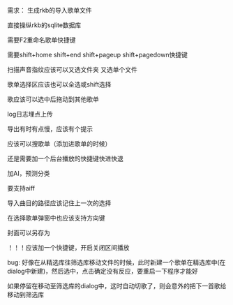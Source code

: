 需求：
生成rkb的导入歌单文件

直接操纵rkb的sqlite数据库

需要F2重命名歌单快捷键

需要shift+home shift+end  shift+pageup shift+pagedown快捷键

扫描声音指纹应该可以又选文件夹 又选单个文件

歌单选择区应该也可以全选或shift选择

歌应该可以选中后拖动到其他歌单

log日志埋点上传

导出有时有点慢，应该有个提示

应该可以搜歌单（添加进歌单的时候）

还是需要加一个后台播放的快捷键快进快退

加AI，预测分类

要支持aiff

导入曲目的路径应该记住上一次的选择

在选择歌单弹窗中也应该支持方向键

封面可以另存为

！！！应该加一个快捷键，开启关闭区间播放

bug:
好像在从精选库往筛选库移动文件的时候，此时新建一个歌单在精选库中(在dialog中新建)，然后选中，点击确定没有反应，要重启一下程序才能好

如果停留在移动至筛选库的dialog中，这时自动切歌了，则会意外的把下一首歌给移动到筛选库